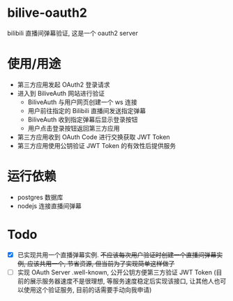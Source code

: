 # bilive-oauth2

bilibili 直播间弹幕验证, 这是一个 oauth2 server

# 使用/用途

- 第三方应用发起 OAuth2 登录请求
- 进入到 BiliveAuth 网站进行验证
  - BiliveAuth 与用户网页创建一个 ws 连接
  - 用户前往指定的 Bilibili 直播间发送指定弹幕
  - BiliveAuth 收到指定弹幕后显示登录按钮
  - 用户点击登录按钮返回第三方应用
- 第三方应用收到 OAuth Code 进行交换获取 JWT Token
- 第三方应用使用公钥验证 JWT Token 的有效性后提供服务

# 运行依赖

- postgres 数据库
- nodejs 连接直播间弹幕

# Todo

- [x] 已实现共用一个直播弹幕实例. <del>不应该每次用户验证时创建一个直播间弹幕实例, 应该共用一个, 节省资源, 但当前为了实现简单这样做了</del>
- [ ] 实现 OAuth Server .well-known, 公开公钥方便第三方验证 JWT Token
      (目前的展示服务器速度不是很理想, 等服务速度稳定后实现该接口, 让其他人也可以使用这个验证服务, 目前的话需要手动向我申请)
